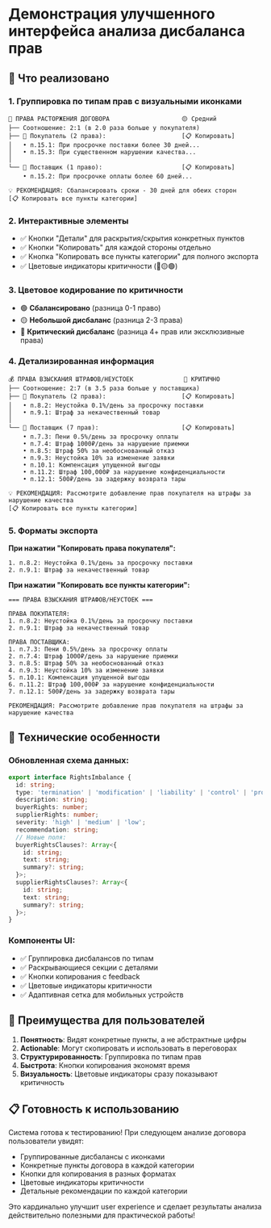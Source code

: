 # Демонстрация улучшенного интерфейса анализа дисбаланса прав

## 🎯 Что реализовано

### 1. **Группировка по типам прав с визуальными иконками**
```
🔨 ПРАВА РАСТОРЖЕНИЯ ДОГОВОРА                    🟡 Средний
├── Соотношение: 2:1 (в 2.0 раза больше у покупателя)
├── 👤 Покупатель (2 права):                     [📋 Копировать]
│   • п.15.1: При просрочке поставки более 30 дней...
│   • п.15.3: При существенном нарушении качества...
│
└── 🏢 Поставщик (1 право):                      [📋 Копировать]
    • п.15.2: При просрочке оплаты более 60 дней...

💡 РЕКОМЕНДАЦИЯ: Сбалансировать сроки - 30 дней для обеих сторон
[📋 Копировать все пункты категории]
```

### 2. **Интерактивные элементы**
- ✅ Кнопки "Детали" для раскрытия/скрытия конкретных пунктов
- ✅ Кнопки "Копировать" для каждой стороны отдельно
- ✅ Кнопка "Копировать все пункты категории" для полного экспорта
- ✅ Цветовые индикаторы критичности (🔴🟡🟢)

### 3. **Цветовое кодирование по критичности**
- 🟢 **Сбалансировано** (разница 0-1 право)
- 🟡 **Небольшой дисбаланс** (разница 2-3 права)  
- 🔴 **Критический дисбаланс** (разница 4+ прав или эксклюзивные права)

### 4. **Детализированная информация**
```
💰 ПРАВА ВЗЫСКАНИЯ ШТРАФОВ/НЕУСТОЕК              🔴 КРИТИЧНО
├── Соотношение: 2:7 (в 3.5 раза больше у поставщика)
├── 👤 Покупатель (2 права):                     [📋 Копировать]
│   • п.8.2: Неустойка 0.1%/день за просрочку поставки
│   • п.9.1: Штраф за некачественный товар
│
└── 🏢 Поставщик (7 прав):                       [📋 Копировать]
    • п.7.3: Пени 0.5%/день за просрочку оплаты
    • п.7.4: Штраф 1000₽/день за нарушение приемки
    • п.8.5: Штраф 50% за необоснованный отказ
    • п.9.3: Неустойка 10% за изменение заявки
    • п.10.1: Компенсация упущенной выгоды
    • п.11.2: Штраф 100,000₽ за нарушение конфиденциальности
    • п.12.1: 500₽/день за задержку возврата тары

💡 РЕКОМЕНДАЦИЯ: Рассмотрите добавление прав покупателя на штрафы за нарушение качества
[📋 Копировать все пункты категории]
```

### 5. **Форматы экспорта**

**При нажатии "Копировать права покупателя":**
```
1. п.8.2: Неустойка 0.1%/день за просрочку поставки
2. п.9.1: Штраф за некачественный товар
```

**При нажатии "Копировать все пункты категории":**
```
=== ПРАВА ВЗЫСКАНИЯ ШТРАФОВ/НЕУСТОЕК ===

ПРАВА ПОКУПАТЕЛЯ:
1. п.8.2: Неустойка 0.1%/день за просрочку поставки
2. п.9.1: Штраф за некачественный товар

ПРАВА ПОСТАВЩИКА:
1. п.7.3: Пени 0.5%/день за просрочку оплаты
2. п.7.4: Штраф 1000₽/день за нарушение приемки
3. п.8.5: Штраф 50% за необоснованный отказ
4. п.9.3: Неустойка 10% за изменение заявки
5. п.10.1: Компенсация упущенной выгоды
6. п.11.2: Штраф 100,000₽ за нарушение конфиденциальности
7. п.12.1: 500₽/день за задержку возврата тары

РЕКОМЕНДАЦИЯ: Рассмотрите добавление прав покупателя на штрафы за нарушение качества
```

## 🔧 Технические особенности

### Обновленная схема данных:
```typescript
export interface RightsImbalance {
  id: string;
  type: 'termination' | 'modification' | 'liability' | 'control' | 'procedural';
  description: string;
  buyerRights: number;
  supplierRights: number;
  severity: 'high' | 'medium' | 'low';
  recommendation: string;
  // Новые поля:
  buyerRightsClauses?: Array<{
    id: string;
    text: string;
    summary?: string;
  }>;
  supplierRightsClauses?: Array<{
    id: string;
    text: string;
    summary?: string;
  }>;
}
```

### Компоненты UI:
- ✅ Группировка дисбалансов по типам
- ✅ Раскрывающиеся секции с деталями
- ✅ Кнопки копирования с feedback
- ✅ Цветовые индикаторы критичности
- ✅ Адаптивная сетка для мобильных устройств

## 🚀 Преимущества для пользователей

1. **Понятность**: Видят конкретные пункты, а не абстрактные цифры
2. **Actionable**: Могут скопировать и использовать в переговорах
3. **Структурированность**: Группировка по типам прав
4. **Быстрота**: Кнопки копирования экономят время
5. **Визуальность**: Цветовые индикаторы сразу показывают критичность

## 📋 Готовность к использованию

Система готова к тестированию! При следующем анализе договора пользователи увидят:

- Группированные дисбалансы с иконками
- Конкретные пункты договора в каждой категории
- Кнопки для копирования в разных форматах
- Цветовые индикаторы критичности
- Детальные рекомендации по каждой категории

Это кардинально улучшит user experience и сделает результаты анализа действительно полезными для практической работы!